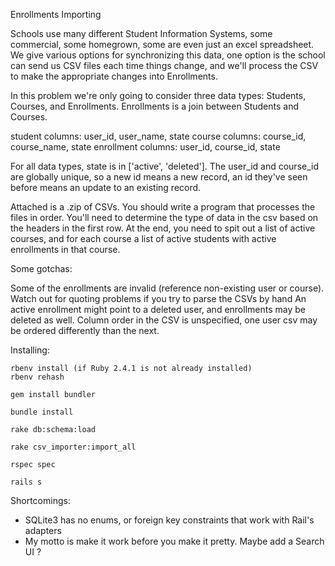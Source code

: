 Enrollments Importing

Schools use many different Student Information Systems, some commercial, some homegrown, some are even just an excel spreadsheet. We give various options for synchronizing this data, one option is the school can send us CSV files each time things change, and we'll process the CSV to make the appropriate changes into Enrollments.

In this problem we're only going to consider three data types: Students, Courses, and Enrollments. Enrollments is a join between Students and Courses.

student columns: user_id, user_name, state
course columns: course_id, course_name, state
enrollment columns: user_id, course_id, state

For all data types, state is in ['active', 'deleted']. The user_id and course_id are globally unique, so a new id means a new record, an id they've seen before means an update to an existing record.

Attached is a .zip of CSVs. You should write a program that processes the files in order. You'll need to determine the type of data in the csv based on the headers in the first row. At the end, you need to spit out a list of active courses, and for each course a list of active students with active enrollments in that course.

Some gotchas:

Some of the enrollments are invalid (reference non-existing user or course).
Watch out for quoting problems if you try to parse the CSVs by hand
An active enrollment might point to a deleted user, and enrollments may be deleted as well.
Column order in the CSV is unspecified, one user csv may be ordered differently than the next.


Installing:

    rbenv install (if Ruby 2.4.1 is not already installed) 
    rbenv rehash

    gem install bundler
    
    bundle install

    rake db:schema:load
    
    rake csv_importer:import_all
    
    rspec spec
    
    rails s

Shortcomings:

- SQLite3 has no enums, or foreign key constraints that work with Rail's adapters
- My motto is make it work before you make it pretty. Maybe add a Search UI ?


